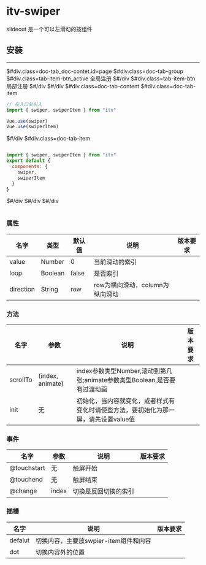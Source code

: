 # itv-swiper

slideout 是一个可以左滑动的按组件

## 安装
----
$#div.class=doc-tab_doc-contet.id=page
    $#div.class=doc-tab-group
        $#div.class=tab-item-btn_active 全局注册 $#/div
        $#div.class=tab-item-btn 局部注册 $#/div
    $#/div
    $#div.class=doc-tab-content
$#div.class=doc-tab-item
```javascript
// 在入口处引入
import { swiper, swiperItem } from "itv"

Vue.use(swiper)
Vue.use(swiperItem)
```
$#/div
$#div.class=doc-tab-item
```javascript

import { swiper, swiperItem } from "itv"
export default {
  components: {
    swiper,
    swiperItem 
  }
}

```
$#/div
$#/div
$#/div
```html


```



### 属性

|名字|类型|默认值|说明|版本要求|
|-|-|-|-|-|
|value|Number|0|当前滑动的索引||
|loop|Boolean|false|是否索引||
|direction|String|row|row为横向滑动，column为纵向滑动||

### 方法
|名字|参数|说明|版本要求|
|-|-|-|-|
|scrollTo|(index, animate)|index参数类型Number,滚动到第几张;animate参数类型Boolean,是否要有过渡动画||
|init|无|初始化，当内容就变化，或者样式有变化时请使些方法，要初始化为那一屏，请先设置value值||
### 事件
|名字|参数|说明|版本要求|
|-|-|-|-|
|@touchstart|无|触屏开始||
|@touchend|无|触屏结束||
|@change|index|切换是反回切换的索引||

### 插槽
|名字|说明|版本要求|
|-|-|-|
|defalut|切换内容，主要放swpier-item组件和内容||
|dot|切换内容外的位置||



